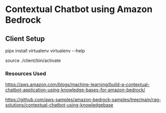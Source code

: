 # Contextual Chatbot using Amazon Bedrock


## Client Setup


pipx install virtualenv
virtualenv --help

source ./client/bin/activate





### Resources Used

https://aws.amazon.com/blogs/machine-learning/build-a-contextual-chatbot-application-using-knowledge-bases-for-amazon-bedrock/

https://github.com/aws-samples/amazon-bedrock-samples/tree/main/rag-solutions/contextual-chatbot-using-knowledgebase